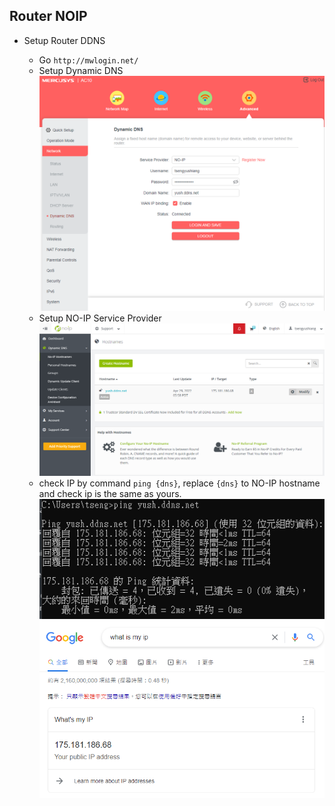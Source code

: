 ## Router NOIP

- Setup Router DDNS

  - Go `http://mwlogin.net/`
  - Setup Dynamic DNS
    ![mercusysRouter](./mercusysRouter.png)
  - Setup NO-IP Service Provider
    ![NOIP](./NOIP.png)  
  - check IP by command `ping {dns}`, replace `{dns}` to NO-IP hostname and check ip is the same as yours.
    ![checkipCMD](./checkip.png)
    ![myip](./myip.png)



